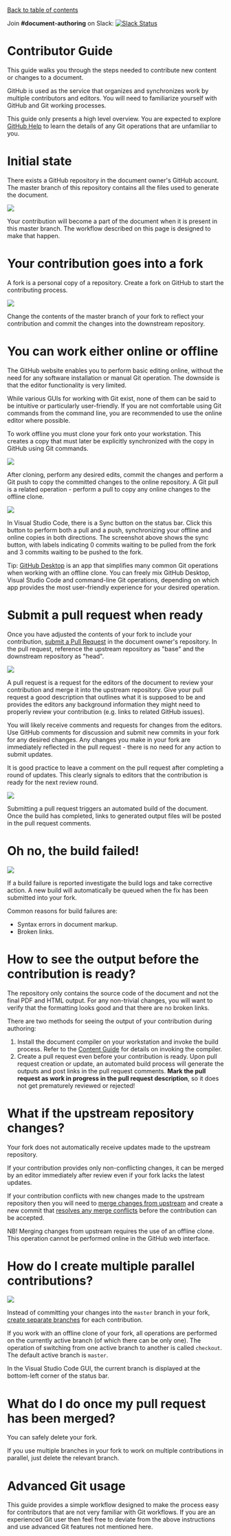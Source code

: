 [Back to table of contents](README.md)

Join **#document-authoring** on Slack: [![Slack Status](https://dashif-slack.azurewebsites.net/badge.svg)](https://dashif-slack.azurewebsites.net)

# Contributor Guide

This guide walks you through the steps needed to contribute new content or changes to a document.

GitHub is used as the service that organizes and synchronizes work by multiple contributors and editors. You will need to familiarize yourself with GitHub and Git working processes.

This guide only presents a high level overview. You are expected to explore [GitHub Help](https://help.github.com/) to learn the details of any Git operations that are unfamiliar to you.

# Initial state

There exists a GitHub repository in the document owner's GitHub account. The master branch of this repository contains all the files used to generate the document.

![](Diagrams/GitHubConcepts1-Original.png)

Your contribution will become a part of the document when it is present in this master branch. The workflow described on this page is designed to make that happen.

# Your contribution goes into a fork

A fork is a personal copy of a repository. Create a fork on GitHub to start the contributing process.

![](Diagrams/GitHubConcepts2-Changes.png)

Change the contents of the master branch of your fork to reflect your contribution and commit the changes into the downstream repository.

# You can work either online or offline

The GitHub website enables you to perform basic editing online, without the need for any software installation or manual Git operation. The downside is that the editor functionality is very limited.

While various GUIs for working with Git exist, none of them can be said to be intuitive or particularly user-friendly. If you are not comfortable using Git commands from the command line, you are recommended to use the online editor where possible.

To work offline you must clone your fork onto your workstation. This creates a copy that must later be explicitly synchronized with the copy in GitHub using Git commands.

![](Diagrams/GitHubConcepts3-Offline.png)

After cloning, perform any desired edits, commit the changes and perform a Git push to copy the committed changes to the online repository. A Git pull is a related operation - perform a pull to copy any online changes to the offline clone.

![](Images/VsCodeSync.png)

In Visual Studio Code, there is a Sync button on the status bar. Click this button to perform both a pull and a push, synchronizing your offline and online copies in both directions. The screenshot above shows the sync button, with labels indicating 0 commits waiting to be pulled from the fork and 3 commits waiting to be pushed to the fork.

Tip: [GitHub Desktop](https://desktop.github.com/) is an app that simplifies many common Git operations when working with an offline clone. You can freely mix GitHub Desktop, Visual Studio Code and command-line Git operations, depending on which app provides the most user-friendly experience for your desired operation.

# Submit a pull request when ready

Once you have adjusted the contents of your fork to include your contribution, [submit a Pull Request](https://help.github.com/articles/creating-a-pull-request-from-a-fork/) in the document owner's repository. In the pull request, reference the upstream repository as "base" and the downstream repository as "head".

![](Diagrams/GitHubConcepts4-PR.png)

A pull request is a request for the editors of the document to review your contribution and merge it into the upstream repository. Give your pull request a good description that outlines what it is supposed to be and provides the editors any background information they might need to properly review your contribution (e.g. links to related GitHub issues).

You will likely receive comments and requests for changes from the editors. Use GitHub comments for discussion and submit new commits in your fork for any desired changes. Any changes you make in your fork are immediately reflected in the pull request - there is no need for any action to submit updates.

It is good practice to leave a comment on the pull request after completing a round of updates. This clearly signals to editors that the contribution is ready for the next review round.

![](Images/BuildReport.png)

Submitting a pull request triggers an automated build of the document. Once the build has completed, links to generated output files will be posted in the pull request comments.

# Oh no, the build failed!

![](Images/BuildReport-Failure.png)

If a build failure is reported investigate the build logs and take corrective action. A new build will automatically be queued when the fix has been submitted into your fork.

Common reasons for build failures are:

* Syntax errors in document markup.
* Broken links.

# How to see the output before the contribution is ready?

The repository only contains the source code of the document and not the final PDF and HTML output. For any non-trivial changes, you will want to verify that the formatting looks good and that there are no broken links.

There are two methods for seeing the output of your contribution during authoring:

1. Install the document compiler on your workstation and invoke the build process. Refer to the [Content Guide](Content.md) for details on invoking the compiler.
1. Create a pull request even before your contribution is ready. Upon pull request creation or update, an automated build process will generate the outputs and post links in the pull request comments. **Mark the pull request as work in progress in the pull request description**, so it does not get prematurely reviewed or rejected!

# What if the upstream repository changes?

Your fork does not automatically receive updates made to the upstream repository.

If your contribution provides only non-conflicting changes, it can be merged by an editor immediately after review even if your fork lacks the latest updates.

If your contribution conflicts with new changes made to the upstream repository then you will need to [merge changes from upstream](https://help.github.com/articles/merging-an-upstream-repository-into-your-fork/) and create a new commit that [resolves any merge conflicts](https://help.github.com/articles/addressing-merge-conflicts/) before the contribution can be accepted.

NB! Merging changes from upstream requires the use of an offline clone. This operation cannot be performed online in the GitHub web interface.

# How do I create multiple parallel contributions?

![](Diagrams/GitHubConcepts5-Branches.png)

Instead of committing your changes into the `master` branch in your fork, [create separate branches](https://help.github.com/articles/creating-and-deleting-branches-within-your-repository/) for each contribution.

If you work with an offline clone of your fork, all operations are performed on the currently active branch (of which there can be only one). The operation of switching from one active branch to another is called `checkout`. The default active branch is `master`.

In the Visual Studio Code GUI, the current branch is displayed at the bottom-left corner of the status bar.

# What do I do once my pull request has been merged?

You can safely delete your fork.

If you use multiple branches in your fork to work on multiple contributions in parallel, just delete the relevant branch.

# Advanced Git usage

This guide provides a simple workflow designed to make the process easy for contributors that are not very familiar with Git workflows. If you are an experienced Git user then feel free to deviate from the above instructions and use advanced Git features not mentioned here.